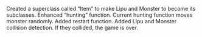 Created a superclass called “Item” to make Lipu and Monster to become its subclasses.
Enhanced “hunting” function. Current hunting function moves monster randomly.
Added restart function.
Added Lipu and Monster collision detection. If they collided, the game is over.

